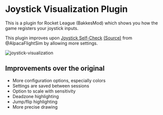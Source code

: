 # Joystick Visualization Plugin

This is a plugin for Rocket League (BakkesMod) which shows you how the game registers your joystick inputs.

This plugin improves upon [Joystick Self-Check](https://bakkesplugins.com/plugins/view/54) [(Source)](https://github.com/kcolton/JoystickSelfCheckPlugin) from @AlpacaFlightSim by allowing more settings.

![joystick-visualization](https://github.com/user-attachments/assets/9df23c49-8761-48ee-aa0d-dc9533e61894)

## Improvements over the original

- More configuration options, especially colors
- Settings are saved between sessions
- Option to scale with sensitivity
- Deadzone highlighting
- Jump/flip highlighting
- More precise drawing
